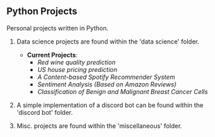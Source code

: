 ## **Python Projects**

Personal projects written in Python.

1. Data science projects are found within the 'data science' folder.

   - **Current Projects**:
     - _Red wine quality prediction_
     - _US house pricing prediction_
     - _A Content-based Spotify Recommender System_
     - _Sentiment Analysis (Based on Amazon Reviews)_
     - _Classification of Benign and Malignant Breast Cancer Cells_

2. A simple implementation of a discord bot can be found within the 'discord bot' folder.

3. Misc. projects are found within the 'miscellaneous' folder.
